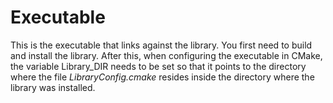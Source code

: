 # Executable

This is the executable that links against the library. You first need to build and install the library.
After this, when configuring the executable in CMake, the variable Library_DIR needs to be set so that it points to the directory
where the file *LibraryConfig.cmake* resides inside the directory where the library was installed.